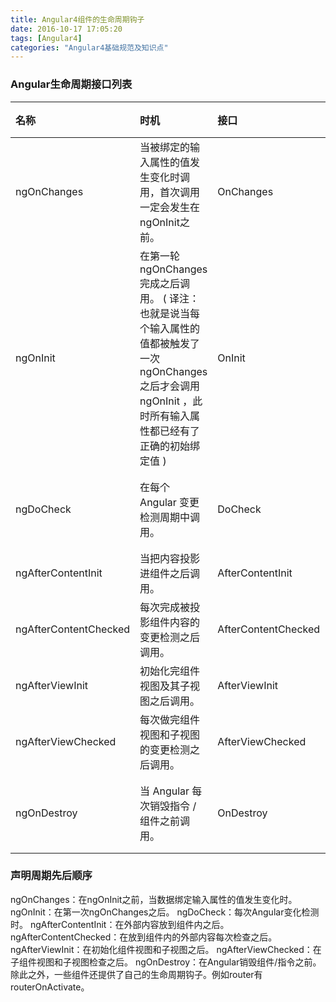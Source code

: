 ```yaml
---
title: Angular4组件的生命周期钩子
date: 2016-10-17 17:05:20
tags: [Angular4]
categories: "Angular4基础规范及知识点"
---
```


### Angular生命周期接口列表

| 名称 | 时机 | 接口 | 范围 |
|:-----|:-----|:-----|:-----|
| ngOnChanges | 当被绑定的输入属性的值发生变化时调用，首次调用一定会发生在 ngOnInit之前。 | OnChanges | 指令和组件 |
| ngOnInit | 在第一轮 ngOnChanges 完成之后调用。 ( 译注：也就是说当每个输入属性的值都被触发了一次 ngOnChanges 之后才会调用 ngOnInit ，此时所有输入属性都已经有了正确的初始绑定值 ) | OnInit | 指令和组件 |
| ngDoCheck | 在每个 Angular 变更检测周期中调用。 | DoCheck | 指令和组件 |
| ngAfterContentInit | 当把内容投影进组件之后调用。 | AfterContentInit | 组件 |
| ngAfterContentChecked | 每次完成被投影组件内容的变更检测之后调用。 | AfterContentChecked | 组件 |
| ngAfterViewInit | 初始化完组件视图及其子视图之后调用。 | AfterViewInit | 组件 |
| ngAfterViewChecked | 每次做完组件视图和子视图的变更检测之后调用。 | AfterViewChecked | 组件 |
| ngOnDestroy | 当 Angular 每次销毁指令 / 组件之前调用。 | OnDestroy | 指令和组件 |


### 声明周期先后顺序

ngOnChanges：在ngOnInit之前，当数据绑定输入属性的值发生变化时。 
ngOnInit：在第一次ngOnChanges之后。 
ngDoCheck：每次Angular变化检测时。 
ngAfterContentInit：在外部内容放到组件内之后。 
ngAfterContentChecked：在放到组件内的外部内容每次检查之后。 
ngAfterViewInit：在初始化组件视图和子视图之后。 
ngAfterViewChecked：在子组件视图和子视图检查之后。 
ngOnDestroy：在Angular销毁组件/指令之前。 
除此之外，一些组件还提供了自己的生命周期钩子。例如router有routerOnActivate。 

